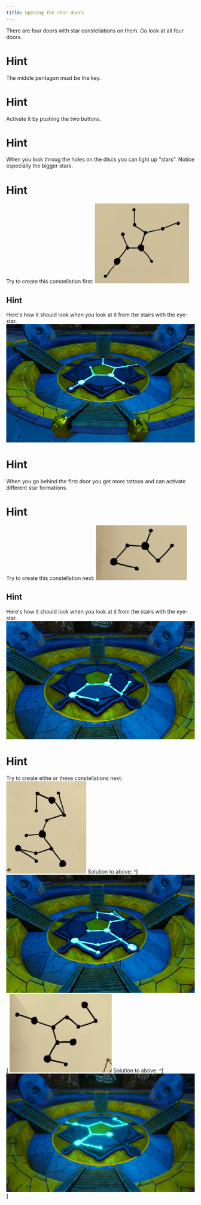 ```yaml
---
title: Opening the star doors
---
```


There are four doors with star constellations on them. Go look at all four doors.

# Hint
The middle pentagon must be the key.

# Hint
Activate it by pushing the two buttons.

# Hint
When you look throug the holes on the discs you can light up "stars". Notice especially the bigger stars.

# Hint
Try to create this constellation first:
![First constellation](constellation_1.jpg)

## Hint
Here's how it should look when you look at it from the stairs with the eye-star.
![First constellation solution](constellation_solution_1.jpg)

# Hint
When you go behind the first door you get more tattoos and can activate different star formations.

# Hint
Try to create this constellation next:
![Second constellation](constellation_2.jpg)

## Hint
Here's how it should look when you look at it from the stairs with the eye-star.
![Second constellation solution](constellation_solution_2.jpg)

# Hint
Try to create eithe or these constellations next:
![Third constellation](constellation_3.jpg) 
Solution to above: ^[ ![Third constellation solution](constellation_solution_3.jpg) ]
![Fourth constellation](constellation_4.jpg)
Solution to above: ^[ ![Fourth constellation solution](constellation_solution_4.jpg) ]
